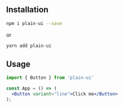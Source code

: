 ## Installation

```bash
npm i plain-ui --save
```

or

```bash
yarn add plain-ui
```

## Usage
```jsx
import { Button } from 'plain-ui'

const App = () => (
  <Button variant="line">Click me</Button>
);
```
